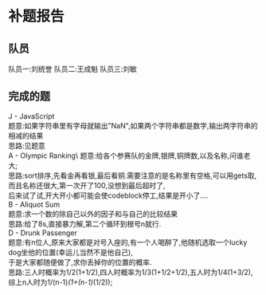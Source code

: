 # 补题报告

## 队员
队员一:刘统誉
队员二:王成魁
队员三:刘敏

## 完成的题
  J - JavaScript \
  题意:如果字符串里有字母就输出"NaN",如果两个字符串都是数字,输出两字符串的相减的结果\
  思路:见题意\
  A - Olympic Ranking\ 
  题意:给各个参赛队的金牌,银牌,铜牌数,以及名称,问谁老大;\
  思路:sort排序,先看金再看银,最后看铜.需要注意的是名称里有空格,可以用gets取,而且名称还很大,第一次开了100,没想到最后超时了,\
  后来试了试,开大开小都可能会使codeblock停工,结果是开小了....\
  B - Aliquot Sum\
  题意:求一个数的除自己以外的因子和与自己的比较结果\
  思路:给了8s,直接暴力解,第二个循环到根号n就行.\
  D - Drunk Passenger\
  题意:有n位人,原来大家都是对号入座的,有一个人喝醉了,他随机选取一个lucky dog坐他的位置(幸运儿当然不是他自己),\
  于是大家都随便做了,求你丢掉你的位置的概率.\
  思路:三人时概率为1/2(1+1/2),四人时概率为1/3(1+1/2+1/2),五人时为1/4(1+3/2),综上n人时为1/(n-1)*(1+(n-1)*(1/2));
